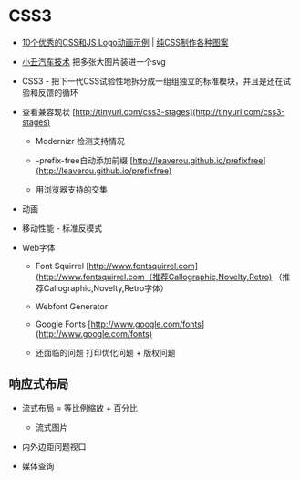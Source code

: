 # CSS3

* [10个优秀的CSS和JS Logo动画示例](https://zhuanlan.zhihu.com/p/26155443) \| [纯CSS制作各种图案](https://segmentfault.com/a/1190000002780453)

* [小丑汽车技术](https://github.com/estelle/clowncar) 把多张大图片装进一个svg

* CSS3 - 把下一代CSS试验性地拆分成一组组独立的标准模块，并且是还在试验和反馈的循环

* 查看兼容现状  [http://tinyurl.com/css3-stages](http://tinyurl.com/css3-stages) 

  * Modernizr 检测支持情况

  * -prefix-free自动添加前缀 [http://leaverou.github.io/prefixfree](http://leaverou.github.io/prefixfree)

  * 用浏览器支持的交集

* 动画

* 移动性能 - 标准反模式 

* Web字体

  * Font Squirrel [http://www.fontsquirrel.com](http://www.fontsquirrel.com（推荐Callographic,Novelty,Retro) （推荐Callographic,Novelty,Retro字体）

  * Webfont Generator

  * Google Fonts [http://www.google.com/fonts](http://www.google.com/fonts)

  * 还面临的问题  打印优化问题 + 版权问题

## 响应式布局

* 流式布局 = 等比例缩放 + 百分比
  * 流式图片

* 内外边距问题视口

* 媒体查询




